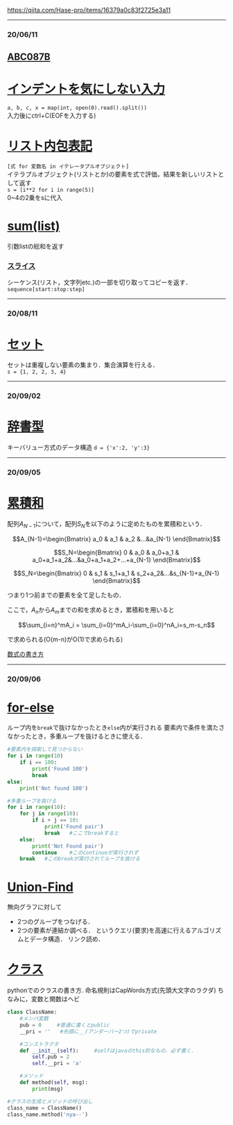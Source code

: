 https://qiita.com/Hase-pro/items/16379a0c83f2725e3a11

___
### 20/06/11
## [ABC087B](https://qiita.com/watyanabe164/items/f6236b4c8bbd90def964)

# [インデントを気にしない入力](https://qiita.com/kyuna/items/8ee8916c2f4e36321a1c)
`a, b, c, x = map(int, open(0).read().split())`  
入力後にctrl+C(EOFを入力する)

# [リスト内包表記](https://note.nkmk.me/python-list-comprehension/)  
`[式 for 変数名 in イテレータプルオブジェクト]`  
イテラプルオブジェクト(リストとか)の要素を式で評価，結果を新しいリストとして返す  
`s = [i**2 for i in range(5)]`  
0~4の2乗をsに代入

# [sum(list)](https://pycarnival.com/sum/)  
引数listの総和を返す

### [スライス](https://qiita.com/tanuk1647/items/276d2be36f5abb8ea52e)
シーケンス(リスト，文字列etc.)の一部を切り取ってコピーを返す．
`sequence[start:stop:step]`

___
### 20/08/11
# [セット](https://note.nkmk.me/python-set/)
セットは重複しない要素の集まり．集合演算を行える．  
`s = {1, 2, 2, 3, 4}`

___
### 20/09/02
# [辞書型](https://qiita.com/hz1_d/items/407dd13f90a8a4533d23)
キーバリュー方式のデータ構造
`d = {'x':2, 'y':3}`

___
### 20/09/05
# [累積和](https://qiita.com/drken/items/56a6b68edef8fc605821)
配列$A_{N-1}$について，配列$S_{N}$を以下のように定めたものを累積和という．
```math
A_{N-1}=\begin{Bmatrix}
    a_0 & a_1 & a_2 &...&a_{N-1}
\end{Bmatrix}
```
```math
S_N=\begin{Bmatrix}
    0 & a_0 & a_0+a_1 & a_0+a_1+a_2&...&a_0+a_1+a_2+...+a_{N-1}
\end{Bmatrix}
```
```math
S_N=\begin{Bmatrix}
    0 & s_1 & s_1+a_1 & s_2+a_2&...&s_{N-1}+a_{N-1}
\end{Bmatrix}
```
つまり1つ前までの要素を全て足したもの．

ここで，$A_n$から$A_m$までの和を求めるとき，累積和を用いると
```math
\sum_{i=n}^mA_i = \sum_{i=0}^mA_i-\sum_{i=0}^nA_i=s_m-s_n
```
で求められる(O(m-n)がO(1)で求められる)


[数式の書き方](https://shd101wyy.github.io/markdown-preview-enhanced/#/ja-jp/math)

___
### 20/09/06
# [for-else](https://python.civic-apps.com/else-loop/)
ループ内を`break`で抜けなかったとき`else`内が実行される
要素内で条件を満たさなかったとき，多重ループを抜けるときに使える．
```python
#要素内を探索して見つからない
for i in range(10)
    if i == 100:
        print('Found 100')
        break
else:
    print('Not found 100')
```
```python
#多重ループを抜ける
for i in range(10):
    for j in range(10):
        if i + j == 10:
            print('Found pair')
            break   #ここでbreakすると
    else:   
        print('Not Found pair')
        continue    #このcontinueが実行されず
    break   #このbreakが実行されてループを抜ける
```

# [Union-Find](https://pyteyon.hatenablog.com/entry/2019/03/11/200000)
無向グラフに対して
- 2つのグループをつなげる．
- 2つの要素が連結か調べる．
というクエリ(要求)を高速に行えるアルゴリズムとデータ構造．
リンク読め．

# [クラス](https://qiita.com/Usek/items/a206b8e49c02f756d636)
pythonでのクラスの書き方.
命名規則はCapWords方式(先頭大文字のラクダ)
ちなみに，変数と関数はヘビ
```python
class ClassName:
    #メンバ変数
    pub = 0     #普通に書くとpublic
    __pri = ''   #先頭に__(アンダーバー2つ)でprivate

    #コンストラクタ
    def __init__(self):     #selfはjavaのthis的なもの．必ず書く．
        self.pub = 2
        self.__pri = 'a'

    #メソッド
    def method(self, msg):
        print(msg)

#クラスの生成とメソッドの呼び出し
class_name = ClassName()
class_name.method('nya--')
```

